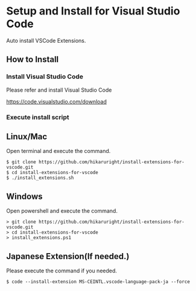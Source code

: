 # Setup and Install for Visual Studio Code

Auto install VSCode Extensions.

## How to Install

### Install Visual Studio Code

Please refer and install Visual Studio Code

https://code.visualstudio.com/download

### Execute install script

## Linux/Mac

Open terminal and execute the command.

```
$ git clone https://github.com/hikaruright/install-extensions-for-vscode.git
$ cd install-extensions-for-vscode
$ ./install_extensions.sh
```

## Windows

Open powershell and execute the command.

```
> git clone https://github.com/hikaruright/install-extensions-for-vscode.git
> cd install-extensions-for-vscode
> install_extensions.ps1
```

## Japanese Extension(If needed.)

Please execute the command if you needed.

```
$ code --install-extension MS-CEINTL.vscode-language-pack-ja --force
```